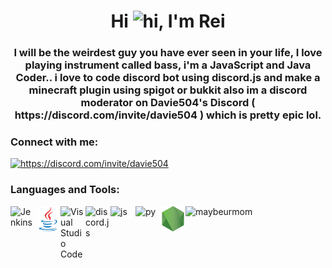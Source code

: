 <h1 align="center">Hi <img src="https://cdn.discordapp.com/emojis/787283025679089714.gif?v=1" width="28px" alt="hi">, I'm Rei</h1>

<h3 align="center">I will be the weirdest guy you have ever seen in your life, I love playing instrument called bass, i'm a JavaScript and Java Coder.. i love to code discord bot using discord.js and make a minecraft plugin using spigot or bukkit also im a discord moderator on Davie504's Discord ( https://discord.com/invite/davie504 ) which is pretty epic lol.</h3>

<h3 align="left">Connect with me:</h3>
<p align="left">
<a href="https://discord.com/users/669702508804833291" target="blank"><img src="https://raw.githubusercontent.com/rahuldkjain/github-profile-readme-generator/master/src/images/icons/Social/discord.svg" alt="https://discord.com/invite/davie504" width="40px" /></a>
</p>

<h3 align="left">Languages and Tools:</h3>
<img align="left" alt="Jenkins" width="40px" src="https://www.vectorlogo.zone/logos/jenkins/jenkins-icon.svg" />
<img align="left" alt="java" width="40px" src="https://raw.githubusercontent.com/devicons/devicon/master/icons/java/java-original.svg" />
<img align="left" alt="Visual Studio Code" width="40px" src="https://i.imgur.com/LwSdAlE.png" />
<img align="left" alt="discord.js" width="40px" src="https://i.imgur.com/SI1DZf3.png" />
<img align="left" alt="js" width="40px" src="https://i.imgur.com/3u1wzwE.png" />
<img align="left" alt="py" width="40px" src="https://i.imgur.com/4pIzF9V.png" />
<img align="left" alt="node.js" width="40px" src="https://raw.githubusercontent.com/github/explore/80688e429a7d4ef2fca1e82350fe8e3517d3494d/topics/nodejs/nodejs.png" /> 

![maybeurmom](https://user-images.githubusercontent.com/74547779/121762108-0cf9e480-cb5e-11eb-967a-8f1a78d766e2.jpg)
